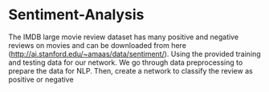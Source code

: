 # Sentiment-Analysis
The IMDB large movie review dataset has many positive and negative reviews on movies and can be downloaded from here (http://ai.stanford.edu/~amaas/data/sentiment/). Using the provided training and testing data for our network. We go through data preprocessing to prepare the data for NLP. Then, create a network to classify the review as positive or negative
